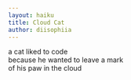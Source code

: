 ```yaml
---
layout: haiku
title: Cloud Cat
author: diisophiia
---
```


a cat liked to code<br>
because he wanted to leave a mark<br>
of his paw in the cloud<br>